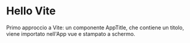 # Hello Vite

Primo approccio a Vite: un componente AppTitle, che contiene un titolo, viene importato nell'App vue e stampato a schermo.